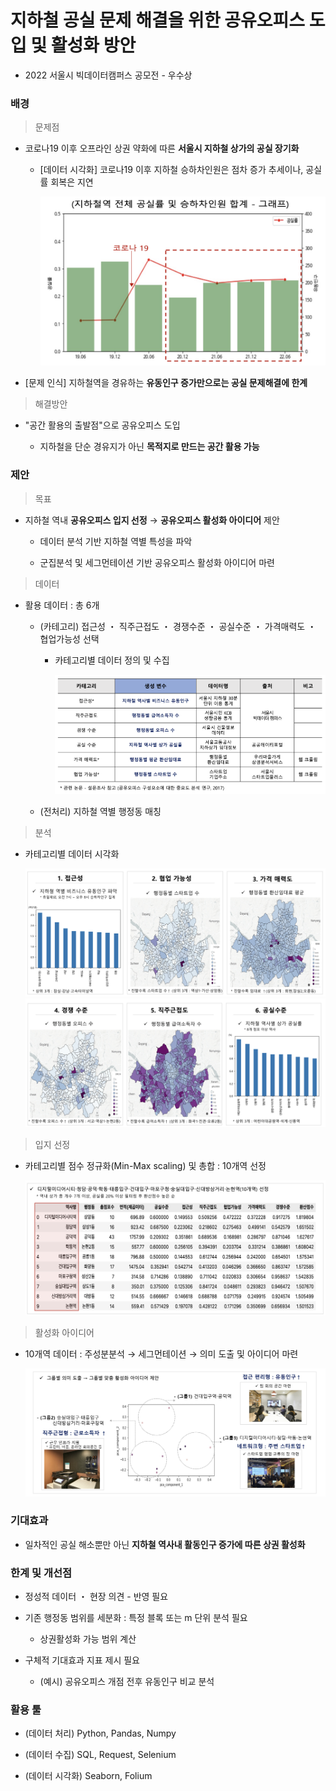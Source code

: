 # 지하철 공실 문제 해결을 위한 공유오피스 도입 및 활성화 방안 

- 2022 서울시 빅데이터캠퍼스 공모전 - 우수상

### 배경
> 문제점
- 코로나19 이후 오프라인 상권 약화에 따른 **서울시 지하철 상가의 공실 장기화**

    - [데이터 시각화] 코로나19 이후 지하철 승하차인원은 점차 증가 추세이나, 공실률 회복은 지연

        <img src="./image/image0.png" width=500 height="270"/>


- [문제 인식] 지하철역을 경유하는 **유동인구 증가만으로는 공실 문제해결에 한계**

        
    

> 해결방안
- "공간 활용의 출발점"으로 공유오피스 도입

    - 지하철을 단순 경유지가 아닌 **목적지로 만드는 공간 활용 가능**

### 제안
> 목표
- 지하철 역내 **공유오피스 입지 선정** → **공유오피스 활성화 아이디어** 제안

    - 데이터 분석 기반 지하철 역별 특성을 파악

    - 군집분석 및 세그먼테이션 기반 공유오피스 활성화 아이디어 마련

> 데이터 

- 활용 데이터 : 총 6개

    - (카테고리) 접근성 ・ 직주근접도 ・ 경쟁수준 ・ 공실수준 ・ 가격매력도 ・ 협업가능성 선택
        - 카테고리별 데이터 정의 및 수집

            ![](./image/image1.png)

    - (전처리) 지하철 역별 행정동 매칭

        

> 분석
- 카테고리별 데이터 시각화

    ![](./image/image2.png)
    ![](./image/image3.png)


> 입지 선정
- 카테고리별 점수 정규화(Min-Max scaling) 및 총합 : 10개역 선정

    ![](./image/image4.png)

> 활성화 아이디어
- 10개역 데이터 : 주성분분석 → 세그먼테이션 → 의미 도출 및 아이디어 마련

    ![](./image/image5.png)

### 기대효과
- 일차적인 공실 해소뿐만 아닌 **지하철 역사내 활동인구 증가에 따른 상권 활성화**

### 한계 및 개선점
- 정성적 데이터 ・ 현장 의견 - 반영 필요

- 기존 행정동 범위를 세분화 : 특정 블록 또는 m 단위 분석 필요
    - 상권활성화 가능 범위 계산

- 구체적 기대효과 지표 제시 필요
    - (예시) 공유오피스 개점 전후 유동인구 비교 분석 

### 활용 툴
- (데이터 처리) Python, Pandas, Numpy

- (데이터 수집) SQL, Request, Selenium
- (데이터 시각화) Seaborn, Folium

